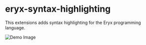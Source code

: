 # eryx-syntax-highlighting

This extensions adds syntax highlighting for the Eryx programming language.

![Demo Image]([demo.png](https://raw.githubusercontent.com/ImShyMike/Eryx/main/eryx-syntax-highlighting/demo.png))